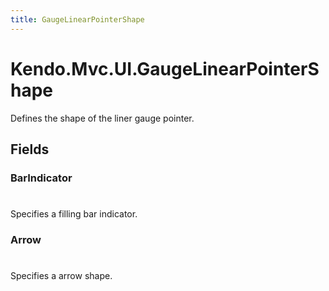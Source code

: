 ```yaml
---
title: GaugeLinearPointerShape
---
```


# Kendo.Mvc.UI.GaugeLinearPointerShape
Defines the shape of the liner gauge pointer.


## Fields


### BarIndicator
#
Specifies a filling bar indicator.

### Arrow
#
Specifies a arrow shape.





